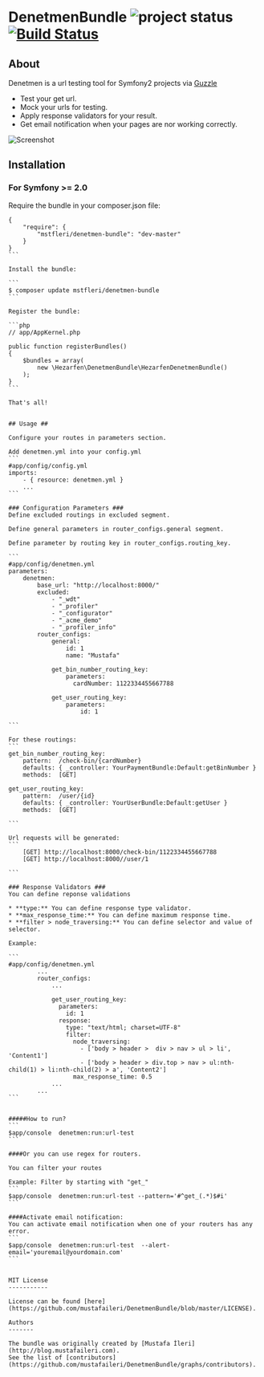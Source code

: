 # DenetmenBundle ![project status](http://stillmaintained.com/mustafaileri/DenetmenBundle.png) [![Build Status](https://travis-ci.org/mustafaileri/DenetmenBundle.svg?branch=master)](https://travis-ci.org/mustafaileri/DenetmenBundle) #

## About ##
Denetmen is a url testing tool for Symfony2 projects via [Guzzle](https://github.com/guzzle/guzzle)
* Test your get url.
* Mock your urls for testing.
* Apply response validators for your result.
* Get email notification when your pages are nor working correctly.

![Screenshot](http://i.imgur.com/wSqnr3S.png)


## Installation ##

### For Symfony >= 2.0 ###

Require the bundle in your composer.json file:

````
{
    "require": {
        "mstfleri/denetmen-bundle": "dev-master"
    }
}
```

Install the bundle:

```
$ composer update mstfleri/denetmen-bundle
```

Register the bundle:

```php
// app/AppKernel.php

public function registerBundles()
{
    $bundles = array(
        new \Hezarfen\DenetmenBundle\HezarfenDenetmenBundle()
    );
}
```

That's all!


## Usage ##

Configure your routes in parameters section.

Add denetmen.yml into your config.yml
```
#app/config/config.yml
imports:
    - { resource: denetmen.yml }
    ...
```

### Configuration Parameters ###
Define excluded routings in excluded segment.

Define general parameters in router_configs.general segment.

Define parameter by routing key in router_configs.routing_key.

```
#app/config/denetmen.yml
parameters:
    denetmen:
        base_url: "http://localhost:8000/"
        excluded:
            - "_wdt"
            - "_profiler"
            - "_configurator"
            - "_acme_demo"
            - "_profiler_info"
        router_configs:
            general:
                id: 1
                name: "Mustafa"
                
            get_bin_number_routing_key:
                parameters:
                  cardNumber: 1122334455667788

            get_user_routing_key:
                parameters:
                    id: 1

```

For these routings:
```
get_bin_number_routing_key:
    pattern:  /check-bin/{cardNumber}
    defaults: { _controller: YourPaymentBundle:Default:getBinNumber }
    methods:  [GET]
    
get_user_routing_key:
    pattern:  /user/{id}
    defaults: { _controller: YourUserBundle:Default:getUser }
    methods:  [GET]

```

Url requests will be generated:
```
    [GET] http://localhost:8000/check-bin/1122334455667788
    [GET] http://localhost:8000//user/1
    
```

### Response Validators ###
You can define reponse validations

* **type:** You can define response type validator.
* **max_response_time:** You can define maximum response time.
* **filter > node_traversing:** You can define selector and value of selector.

Example:

```
#app/config/denetmen.yml
        ...
        router_configs:
            ...
            
            get_user_routing_key:
              parameters:
                id: 1
              response:
                type: "text/html; charset=UTF-8"
                filter: 
                  node_traversing: 
                    - ['body > header >  div > nav > ul > li', 'Content1']
                    - ['body > header > div.top > nav > ul:nth-child(1) > li:nth-child(2) > a', 'Content2']
                  max_response_time: 0.5
            ...
        ...    
```


#####How to run?
```
$app/console  denetmen:run:url-test
```

####Or you can use regex for routers.

You can filter your routes 

Example: Filter by starting with "get_"
```
$app/console  denetmen:run:url-test --pattern='#^get_(.*)$#i'
```

####Activate email notification:
You can activate email notification when one of your routers has any error.
```
$app/console  denetmen:run:url-test  --alert-email='youremail@yourdomain.com'
```


MIT License
-----------

License can be found [here](https://github.com/mustafaileri/DenetmenBundle/blob/master/LICENSE).

Authors
-------

The bundle was originally created by [Mustafa İleri](http://blog.mustafaileri.com).
See the list of [contributors](https://github.com/mustafaileri/DenetmenBundle/graphs/contributors).




